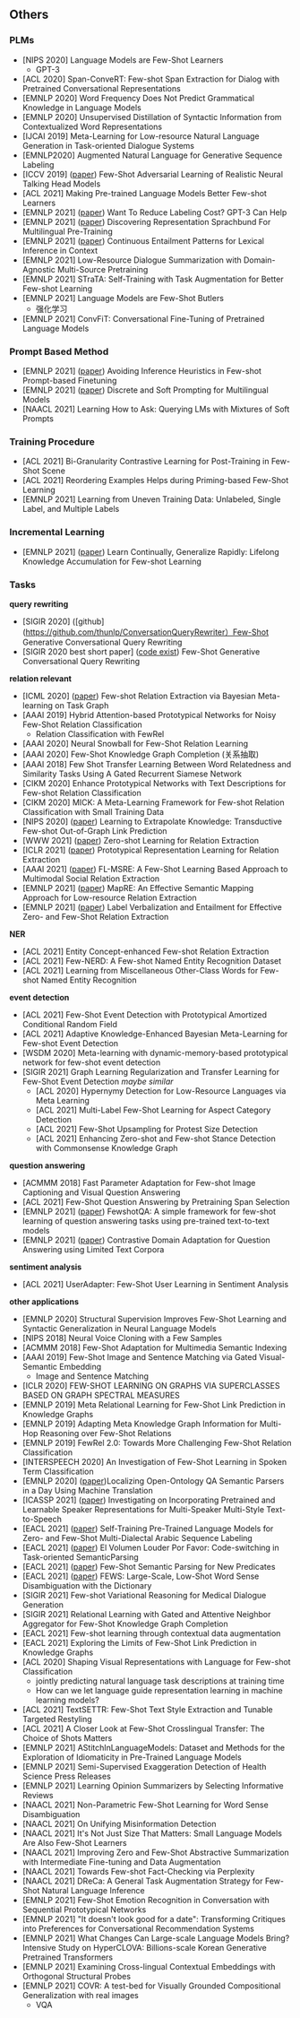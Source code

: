 ## Others

### PLMs
- [NIPS 2020] Language Models are Few-Shot Learners
    * GPT-3
- [ACL 2020] Span-ConveRT: Few-shot Span Extraction for Dialog with Pretrained Conversational Representations
- [EMNLP 2020] Word Frequency Does Not Predict Grammatical Knowledge in Language Models
- [EMNLP 2020] Unsupervised Distillation of Syntactic Information from Contextualized Word Representations
- [IJCAI 2019] Meta-Learning for Low-resource Natural Language Generation in Task-oriented Dialogue Systems
- [EMNLP2020] Augmented Natural Language for Generative Sequence Labeling
- [ICCV 2019] ([paper](http://openaccess.thecvf.com/content_ICCV_2019/papersZakharov_Few-Shot_Adversarial_Learning_of_Realistic_Neural_Talking_Head_Models_ICCV_2019_paper.pdf)) Few-Shot Adversarial Learning of Realistic Neural Talking Head Models
- [ACL 2021] Making Pre-trained Language Models Better Few-shot Learners
- [EMNLP 2021] ([paper](https://arxiv.org/abs/2108.13487))  Want To Reduce Labeling Cost? GPT-3 Can Help
- [EMNLP 2021] ([paper](https://arxiv.org/abs/2109.00271)) Discovering Representation Sprachbund For Multilingual Pre-Training
- [EMNLP 2021] ([paper](https://arxiv.org/abs/2109.03695))  Continuous Entailment Patterns for Lexical Inference in Context
- [EMNLP 2021] Low-Resource Dialogue Summarization with Domain-Agnostic Multi-Source Pretraining
- [EMNLP 2021] STraTA: Self-Training with Task Augmentation for Better Few-shot Learning
- [EMNLP 2021] Language Models are Few-Shot Butlers
	- 强化学习 
- [EMNLP 2021] ConvFiT: Conversational Fine-Tuning of Pretrained Language Models

### Prompt Based Method
- [EMNLP 2021] ([paper](https://arxiv.org/abs/2109.04144)) Avoiding Inference Heuristics in Few-shot Prompt-based Finetuning
- [EMNLP 2021] ([paper](https://arxiv.org/abs/2109.03630)) Discrete and Soft Prompting for Multilingual Models
- [NAACL 2021] Learning How to Ask: Querying LMs with Mixtures of Soft Prompts

### Training Procedure
- [ACL 2021] Bi-Granularity Contrastive Learning for Post-Training in Few-Shot Scene
- [ACL 2021] Reordering Examples Helps during Priming-based Few-Shot Learning
- [EMNLP 2021] Learning from Uneven Training Data: Unlabeled, Single Label, and Multiple Labels

### Incremental Learning
- [EMNLP 2021] ([paper](https://arxiv.org/abs/2104.08808))  Learn Continually, Generalize Rapidly: Lifelong Knowledge Accumulation for Few-shot Learning

### Tasks
**query rewriting**
- [SIGIR 2020] ([github](https://github.com/thunlp/ConversationQueryRewriter）Few-Shot Generative Conversational Query Rewriting
- [SIGIR 2020 best short paper] ([code exist]()) Few-Shot Generative Conversational Query Rewriting

**relation relevant**
- [ICML 2020] ([paper](https://arxiv.org/abs/2007.02387)) Few-shot Relation Extraction via Bayesian Meta-learning on Task Graph
- [AAAI 2019] Hybrid Attention-based Prototypical Networks for Noisy Few-Shot Relation Classification
    * Relation Classification with FewRel
- [AAAI 2020] Neural Snowball for Few-Shot Relation Learning
- [AAAI 2020] Few-Shot Knowledge Graph Completion (关系抽取)
- [AAAI 2018] Few Shot Transfer Learning Between Word Relatedness and Similarity Tasks Using A Gated Recurrent Siamese Network
- [CIKM 2020] Enhance Prototypical Networks with Text Descriptions for Few-shot Relation Classification
- [CIKM 2020] MICK: A Meta-Learning Framework for Few-shot Relation Classification with Small Training Data
- [NIPS 2020] ([paper](https://arxiv.org/pdf/2006.06648.pdf)) Learning to Extrapolate Knowledge: Transductive Few-shot Out-of-Graph Link Prediction
- [WWW 2021] ([paper](https://arxiv.org/pdf/2011.07126.pdf)) Zero-shot Learning for Relation Extraction
- [ICLR 2021] ([paper](https://arxiv.org/abs/2103.11647)) Prototypical Representation Learning for Relation Extraction
- [AAAI 2021] ([paper](https://www.aaai.org/AAAI21Papers/AAAI-2215.WanH.pdf)) FL-MSRE: A Few-Shot Learning Based Approach to Multimodal Social Relation Extraction
- [EMNLP 2021] ([paper](https://arxiv.org/abs/2109.04108)) MapRE: An Effective Semantic Mapping Approach for Low-resource Relation Extraction
- [EMNLP 2021] ([paper](https://arxiv.org/abs/2109.03659)) Label Verbalization and Entailment for Effective Zero- and Few-Shot Relation Extraction

**NER**
- [ACL 2021] Entity Concept-enhanced Few-shot Relation Extraction
- [ACL 2021] Few-NERD: A Few-shot Named Entity Recognition Dataset
- [ACL 2021] Learning from Miscellaneous Other-Class Words for Few-shot Named Entity Recognition

**event detection**
- [ACL 2021] Few-Shot Event Detection with Prototypical Amortized Conditional Random Field
- [ACL 2021] Adaptive Knowledge-Enhanced Bayesian Meta-Learning for Few-shot Event Detection
- [WSDM 2020] Meta-learning with dynamic-memory-based prototypical network for few-shot event detection
- [SIGIR 2021] Graph Learning Regularization and Transfer Learning for Few-Shot Event Detection
*maybe similar*
  - [ACL 2020] Hypernymy Detection for Low-Resource Languages via Meta Learning
  - [ACL 2021] Multi-Label Few-Shot Learning for Aspect Category Detection
  - [ACL 2021] Few-Shot Upsampling for Protest Size Detection
  - [ACL 2021] Enhancing Zero-shot and Few-shot Stance Detection with Commonsense Knowledge Graph

**question answering**
- [ACMMM 2018] Fast Parameter Adaptation for Few-shot Image Captioning and Visual Question Answering
- [ACL 2021] Few-Shot Question Answering by Pretraining Span Selection
- [EMNLP 2021] ([paper](https://arxiv.org/abs/2109.01951)) FewshotQA: A simple framework for few-shot learning of question answering tasks using pre-trained text-to-text models
- [EMNLP 2021] ([paper](http://arxiv.org/abs/2108.13854)) Contrastive Domain Adaptation for Question Answering using Limited Text Corpora

**sentiment analysis**
- [ACL 2021] UserAdapter: Few-Shot User Learning in Sentiment Analysis

**other applications**
- [EMNLP 2020] Structural Supervision Improves Few-Shot Learning and Syntactic Generalization in Neural Language Models
- [NIPS 2018] Neural Voice Cloning with a Few Samples
- [ACMMM 2018] Few-Shot Adaptation for Multimedia Semantic Indexing
- [AAAI 2019] Few-Shot Image and Sentence Matching via Gated Visual-Semantic Embedding
    * Image and Sentence Matching
- [ICLR 2020] FEW-SHOT LEARNING ON GRAPHS VIA SUPERCLASSES BASED ON GRAPH SPECTRAL MEASURES
- [EMNLP 2019] Meta Relational Learning for Few-Shot Link Prediction in Knowledge Graphs
- [EMNLP 2019] Adapting Meta Knowledge Graph Information for Multi-Hop Reasoning over Few-Shot Relations
- [EMNLP 2019] FewRel 2.0: Towards More Challenging Few-Shot Relation Classification
- [INTERSPEECH 2020] An Investigation of Few-Shot Learning in Spoken Term Classification
- [EMNLP 2020] ([paper](https://arxiv.org/abs/2010.05106))Localizing Open-Ontology QA Semantic Parsers in a Day Using Machine Translation
- [ICASSP 2021] ([paper](https://arxiv.org/abs/2103.04088)) Investigating on Incorporating Pretrained and Learnable Speaker Representations for Multi-Speaker Multi-Style Text-to-Speech
- [EACL 2021] ([paper](https://arxiv.org/abs/2101.04758)) Self-Training Pre-Trained Language Models for Zero- and Few-Shot Multi-Dialectal Arabic Sequence Labeling
- [EACL 2021] ([paper](https://arxiv.org/abs/2101.10524)) El Volumen Louder Por Favor: Code-switching in Task-oriented SemanticParsing
- [EACL 2021] ([paper](https://arxiv.org/abs/2101.10708)) Few-Shot Semantic Parsing for New Predicates
- [EACL 2021] ([paper](https://arxiv.org/abs/2102.07983)) FEWS: Large-Scale, Low-Shot Word Sense Disambiguation with the Dictionary
- [SIGIR 2021] Few-shot Variational Reasoning for Medical Dialogue Generation
- [SIGIR 2021] Relational Learning with Gated and Attentive Neighbor Aggregator for Few-Shot Knowledge Graph Completion
- [EACL 2021] Few-shot learning through contextual data augmentation
- [EACL 2021] Exploring the Limits of Few-Shot Link Prediction in Knowledge Graphs
- [ACL 2020] Shaping Visual Representations with Language for Few-shot Classification
    * jointly predicting natural language task descriptions at training time
    * How can we let language guide representation learning in machine learning models? 
- [ACL 2021] TextSETTR: Few-Shot Text Style Extraction and Tunable Targeted Restyling
- [ACL 2021] A Closer Look at Few-Shot Crosslingual Transfer: The Choice of Shots Matters
- [EMNLP 2021] AStitchInLanguageModels: Dataset and Methods for the Exploration of Idiomaticity in Pre-Trained Language Models
- [EMNLP 2021] Semi-Supervised Exaggeration Detection of Health Science Press Releases
- [EMNLP 2021] Learning Opinion Summarizers by Selecting Informative Reviews
- [NAACL 2021] Non-Parametric Few-Shot Learning for Word Sense Disambiguation
- [NAACL 2021] On Unifying Misinformation Detection
- [NAACL 2021] It's Not Just Size That Matters: Small Language Models Are Also Few-Shot Learners
- [NAACL 2021] Improving Zero and Few-Shot Abstractive Summarization with Intermediate Fine-tuning and Data Augmentation
- [NAACL 2021] Towards Few-shot Fact-Checking via Perplexity
- [NAACL 2021] DReCa: A General Task Augmentation Strategy for Few-Shot Natural Language Inference
- [EMNLP 2021] Few-Shot Emotion Recognition in Conversation with Sequential Prototypical Networks
- [EMNLP 2021] "It doesn't look good for a date": Transforming Critiques into Preferences for Conversational Recommendation Systems
- [EMNLP 2021] What Changes Can Large-scale Language Models Bring? Intensive Study on HyperCLOVA: Billions-scale Korean Generative Pretrained Transformers
- [EMNLP 2021] Examining Cross-lingual Contextual Embeddings with Orthogonal Structural Probes
- [EMNLP 2021] COVR: A test-bed for Visually Grounded Compositional Generalization with real images
    * VQA
